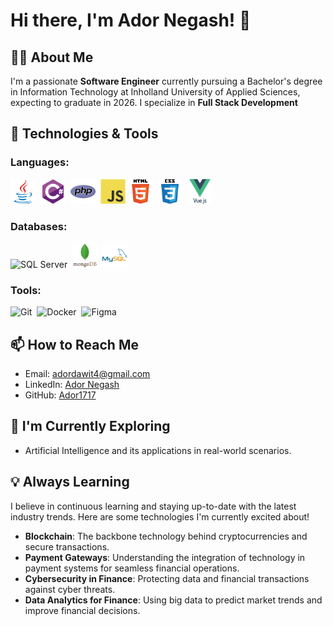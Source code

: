 # Hi there, I'm Ador Negash! 👋

## 👨‍💻 About Me
I'm a passionate **Software Engineer** currently pursuing a Bachelor's degree in Information Technology at Inholland University of Applied Sciences, expecting to graduate in 2026. I specialize in **Full Stack Development**

## 🚀 Technologies & Tools
### Languages:
<img src="https://raw.githubusercontent.com/devicons/devicon/master/icons/java/java-original.svg" width="40" height="40" alt="JAVA">&nbsp;
<img src="https://raw.githubusercontent.com/devicons/devicon/master/icons/csharp/csharp-original.svg" width="40" height="40" alt="C#">&nbsp;
<img src="https://raw.githubusercontent.com/devicons/devicon/master/icons/php/php-original.svg" width="40" height="40" alt="PHP">&nbsp;
<img src="https://raw.githubusercontent.com/devicons/devicon/master/icons/javascript/javascript-original.svg" width="40" height="40" alt="JavaScript">
<img src="https://raw.githubusercontent.com/devicons/devicon/master/icons/html5/html5-original-wordmark.svg" width="40" height="40" alt="HTML5">&nbsp;
<img src="https://raw.githubusercontent.com/devicons/devicon/master/icons/css3/css3-original-wordmark.svg" width="40" height="40" alt="CSS3">&nbsp;
<img src="https://raw.githubusercontent.com/devicons/devicon/master/icons/vuejs/vuejs-original-wordmark.svg" width="40" height="40" alt="Vue.js">&nbsp;

### Databases:
<img src="https://camo.githubusercontent.com/7518bdbe92e34ee62df755ffe857fafb4a7c537ed0e1b9f6a5bef7a1d3c8356a/68747470733a2f2f7777772e7376677265706f2e636f6d2f73686f772f3330333232392f6d6963726f736f66742d73716c2d7365727665722d6c6f676f2e737667" width="40" height="40" alt="SQL Server">&nbsp;
<img src="https://raw.githubusercontent.com/devicons/devicon/master/icons/mongodb/mongodb-original-wordmark.svg" width="40" height="40" alt="MongoDB">&nbsp;
<img src="https://raw.githubusercontent.com/devicons/devicon/master/icons/mysql/mysql-original-wordmark.svg" width="40" height="40" alt="MySQL">

### Tools:
<img src="https://camo.githubusercontent.com/fcafa5ebc1f5f789ae7d012a3ecd8fe7bda49516591caf7c37698f764165d880/68747470733a2f2f7777772e766563746f726c6f676f2e7a6f6e652f6c6f676f732f6769742d73636d2f6769742d73636d2d69636f6e2e737667" width="40" height="40" alt="Git">&nbsp;
<img src="https://camo.githubusercontent.com/29e5d9a5b1c8749e1b7ccfa25e1edb42359ab85181b3382eb257aad5651840ac/68747470733a2f2f7777772e766563746f726c6f676f2e7a6f6e652f6c6f676f732f646f636b65722f646f636b65722d69636f6e2e737667" width="40" height="40" alt="Docker">&nbsp;
<img src="https://camo.githubusercontent.com/f32e9cca1f0df0138a8f536217daa54ad21b6913642422f32e3c5c623f3a06b9/68747470733a2f2f7777772e766563746f726c6f676f2e7a6f6e652f6c6f676f732f6669676d612f6669676d612d69636f6e2e737667" width="40" height="40" alt="Figma">

## 📫 How to Reach Me
- Email: [adordawit4@gmail.com](mailto:adordawit4@gmail.com)
- LinkedIn: [Ador Negash](https://www.linkedin.com/in/ador-negash-503502250/)
- GitHub: [Ador1717](https://github.com/Ador1717)

## 🌱 I'm Currently Exploring
- Artificial Intelligence and its applications in real-world scenarios.

## 💡 Always Learning
I believe in continuous learning and staying up-to-date with the latest industry trends. Here are some technologies I'm currently excited about!
- **Blockchain**: The backbone technology behind cryptocurrencies and secure transactions.
- **Payment Gateways**: Understanding the integration of technology in payment systems for seamless financial operations.
- **Cybersecurity in Finance**: Protecting data and financial transactions against cyber threats.
- **Data Analytics for Finance**: Using big data to predict market trends and improve financial decisions.
